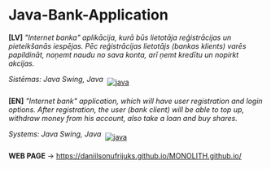 # Java-Bank-Application
**[LV]**
*"Internet banka" aplikācija, kurā būs lietotāja reģistrācijas un pieteikšanās iespējas. Pēc reģistrācijas lietotājs (bankas klients) varēs papildināt, noņemt naudu no sava konta, arī ņemt kredītu un nopirkt akcijas.*

*Sistēmas: Java Swing, Java* <a href="#">
    <img src="svg/dev/languages/java.svg" alt="java" style="vertical-align:top; margin:6px 4px">
  </a>  

**[EN]**
*"Internet bank" application, which will have user registration and login options. After registration, the user (bank client) will be able to top up, withdraw money from his account, also take a loan and buy shares.*

*Systems: Java Swing, Java* <a href="#">
    <img src="svg/dev/languages/java.svg" alt="java" style="vertical-align:top; margin:6px 4px">
  </a>  


**WEB PAGE** -> https://daniilsonufrijuks.github.io/MONOLITH.github.io/